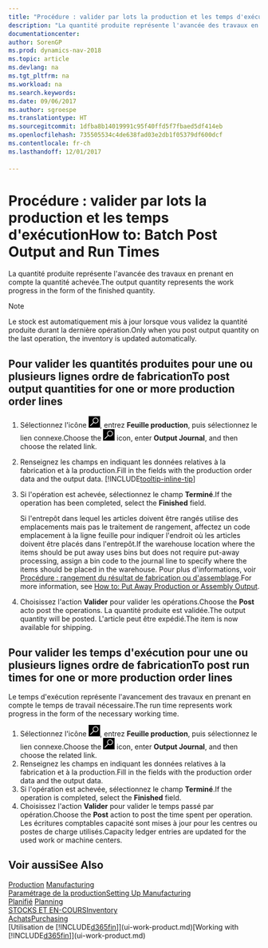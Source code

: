 ```yaml
---
title: "Procédure : valider par lots la production et les temps d'exécution"
description: "La quantité produite représente l'avancée des travaux en prenant en compte la quantité achevée."
documentationcenter: 
author: SorenGP
ms.prod: dynamics-nav-2018
ms.topic: article
ms.devlang: na
ms.tgt_pltfrm: na
ms.workload: na
ms.search.keywords: 
ms.date: 09/06/2017
ms.author: sgroespe
ms.translationtype: HT
ms.sourcegitcommit: 1dfba8b14019991c95f40ffd5f7fbaed5df414eb
ms.openlocfilehash: 735505534c4de638fad03e2db1f05379df600dcf
ms.contentlocale: fr-ch
ms.lasthandoff: 12/01/2017

---
```

# <a name="how-to-batch-post-output-and-run-times"></a><span data-ttu-id="17d12-103">Procédure : valider par lots la production et les temps d'exécution</span><span class="sxs-lookup"><span data-stu-id="17d12-103">How to: Batch Post Output and Run Times</span></span>
<span data-ttu-id="17d12-104">La quantité produite représente l'avancée des travaux en prenant en compte la quantité achevée.</span><span class="sxs-lookup"><span data-stu-id="17d12-104">The output quantity represents the work progress in the form of the finished quantity.</span></span>  

> [!NOTE]
> <span data-ttu-id="17d12-105">Le stock est automatiquement mis à jour lorsque vous validez la quantité produite durant la dernière opération.</span><span class="sxs-lookup"><span data-stu-id="17d12-105">Only when you post output quantity on the last operation, the inventory is updated automatically.</span></span>  

## <a name="to-post-output-quantities-for-one-or-more-production-order-lines"></a><span data-ttu-id="17d12-106">Pour valider les quantités produites pour une ou plusieurs lignes ordre de fabrication</span><span class="sxs-lookup"><span data-stu-id="17d12-106">To post output quantities for one or more production order lines</span></span>
1. <span data-ttu-id="17d12-107">Sélectionnez l'icône ![Page ou état pour la recherche](media/ui-search/search_small.png "Page ou état pour la recherche"), entrez **Feuille production**, puis sélectionnez le lien connexe.</span><span class="sxs-lookup"><span data-stu-id="17d12-107">Choose the ![Search for Page or Report](media/ui-search/search_small.png "Search for Page or Report icon") icon, enter **Output Journal**, and then choose the related link.</span></span>  
2. <span data-ttu-id="17d12-108">Renseignez les champs en indiquant les données relatives à la fabrication et à la production.</span><span class="sxs-lookup"><span data-stu-id="17d12-108">Fill in the fields with the production order data and the output data.</span></span> [!INCLUDE[tooltip-inline-tip](includes/tooltip-inline-tip_md.md)]
3. <span data-ttu-id="17d12-109">Si l'opération est achevée, sélectionnez le champ **Terminé**.</span><span class="sxs-lookup"><span data-stu-id="17d12-109">If the operation has been completed, select the **Finished** field.</span></span>  

    <span data-ttu-id="17d12-110">Si l'entrepôt dans lequel les articles doivent être rangés utilise des emplacements mais pas le traitement de rangement,  affectez un code emplacement à la ligne feuille pour indiquer l'endroit où les articles doivent être placés dans l'entrepôt.</span><span class="sxs-lookup"><span data-stu-id="17d12-110">If the warehouse location where the items should be put away uses bins but does not require put-away processing,  assign a bin code to the journal line to specify where the items should be placed in the warehouse.</span></span> <span data-ttu-id="17d12-111">Pour plus d'informations, voir [Procédure : rangement du résultat de fabrication ou d'assemblage](warehouse-how-to-put-away-production-output.md).</span><span class="sxs-lookup"><span data-stu-id="17d12-111">For more information, see [How to: Put Away Production or Assembly Output](warehouse-how-to-put-away-production-output.md).</span></span>  

4. <span data-ttu-id="17d12-112">Choisissez l'action **Valider** pour valider les opérations.</span><span class="sxs-lookup"><span data-stu-id="17d12-112">Choose the **Post** acto post the operations.</span></span> <span data-ttu-id="17d12-113">La quantité produite est validée.</span><span class="sxs-lookup"><span data-stu-id="17d12-113">The output quantity will be posted.</span></span> <span data-ttu-id="17d12-114">L'article peut être expédié.</span><span class="sxs-lookup"><span data-stu-id="17d12-114">The item is now available for shipping.</span></span>  

## <a name="to-post-run-times-for-one-or-more-production-order-lines"></a><span data-ttu-id="17d12-115">Pour valider les temps d'exécution pour une ou plusieurs lignes ordre de fabrication</span><span class="sxs-lookup"><span data-stu-id="17d12-115">To post run times for one or more production order lines</span></span>
<span data-ttu-id="17d12-116">Le temps d'exécution représente l'avancement des travaux en prenant en compte le temps de travail nécessaire.</span><span class="sxs-lookup"><span data-stu-id="17d12-116">The run time represents work progress in the form of the necessary working time.</span></span>    

1.  <span data-ttu-id="17d12-117">Sélectionnez l'icône ![Page ou état pour la recherche](media/ui-search/search_small.png "Page ou état pour la recherche"), entrez **Feuille production**, puis sélectionnez le lien connexe.</span><span class="sxs-lookup"><span data-stu-id="17d12-117">Choose the ![Search for Page or Report](media/ui-search/search_small.png "Search for Page or Report icon") icon, enter **Output Journal**, and then choose the related link.</span></span>  
2. <span data-ttu-id="17d12-118">Renseignez les champs en indiquant les données relatives à la fabrication et à la production.</span><span class="sxs-lookup"><span data-stu-id="17d12-118">Fill in the fields with the production order data and the output data.</span></span>  
3.  <span data-ttu-id="17d12-119">Si l'opération est achevée, sélectionnez le champ **Terminé**.</span><span class="sxs-lookup"><span data-stu-id="17d12-119">If the operation is completed, select the **Finished** field.</span></span>  
4. <span data-ttu-id="17d12-120">Choisissez l'action **Valider** pour valider le temps passé par opération.</span><span class="sxs-lookup"><span data-stu-id="17d12-120">Choose the **Post** action to post the time spent per operation.</span></span> <span data-ttu-id="17d12-121">Les écritures comptables capacité sont mises à jour pour les centres ou postes de charge utilisés.</span><span class="sxs-lookup"><span data-stu-id="17d12-121">Capacity ledger entries are updated for the used work or machine centers.</span></span>

## <a name="see-also"></a><span data-ttu-id="17d12-122">Voir aussi</span><span class="sxs-lookup"><span data-stu-id="17d12-122">See Also</span></span>  
<span data-ttu-id="17d12-123">[Production](production-manage-manufacturing.md)  </span><span class="sxs-lookup"><span data-stu-id="17d12-123">[Manufacturing](production-manage-manufacturing.md)  </span></span>  
[<span data-ttu-id="17d12-124">Paramétrage de la production</span><span class="sxs-lookup"><span data-stu-id="17d12-124">Setting Up Manufacturing</span></span>](production-configure-production-processes.md)  
<span data-ttu-id="17d12-125">[Planifié](production-planning.md)    </span><span class="sxs-lookup"><span data-stu-id="17d12-125">[Planning](production-planning.md)    </span></span>  
[<span data-ttu-id="17d12-126">STOCKS ET EN-COURS</span><span class="sxs-lookup"><span data-stu-id="17d12-126">Inventory</span></span>](inventory-manage-inventory.md)  
[<span data-ttu-id="17d12-127">Achats</span><span class="sxs-lookup"><span data-stu-id="17d12-127">Purchasing</span></span>](purchasing-manage-purchasing.md)  
<span data-ttu-id="17d12-128">[Utilisation de [!INCLUDE[d365fin](includes/d365fin_md.md)]](ui-work-product.md)</span><span class="sxs-lookup"><span data-stu-id="17d12-128">[Working with [!INCLUDE[d365fin](includes/d365fin_md.md)]](ui-work-product.md)</span></span>

